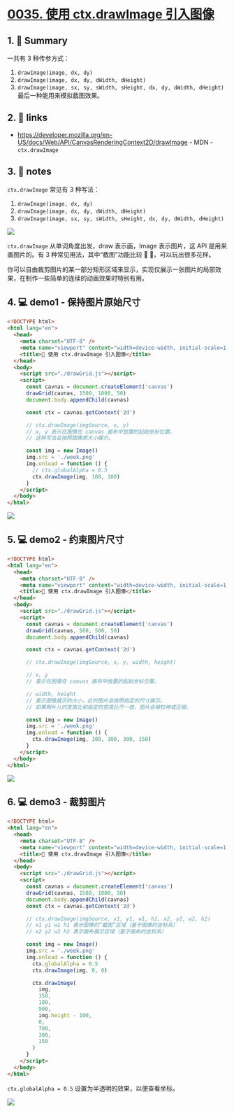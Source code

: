 # [0035. 使用 ctx.drawImage 引入图像](https://github.com/Tdahuyou/canvas/tree/main/0035.%20%E4%BD%BF%E7%94%A8%20ctx.drawImage%20%E5%BC%95%E5%85%A5%E5%9B%BE%E5%83%8F)

<!-- region:toc -->

<!-- endregion:toc -->

## 1. 📝 Summary

一共有 3 种传参方式：
1. `drawImage(image, dx, dy)`
2. `drawImage(image, dx, dy, dWidth, dHeight)`
3. `drawImage(image, sx, sy, sWidth, sHeight, dx, dy, dWidth, dHeight)`
最后一种能用来模拟截图效果。

## 2. 🔗 links

- https://developer.mozilla.org/en-US/docs/Web/API/CanvasRenderingContext2D/drawImage - MDN - `ctx.drawImage`

## 3. 📒 notes

`ctx.drawImage` 常见有 3 种写法：

1. `drawImage(image, dx, dy)`
2. `drawImage(image, dx, dy, dWidth, dHeight)`
3. `drawImage(image, sx, sy, sWidth, sHeight, dx, dy, dWidth, dHeight)`

![](md-imgs/2024-10-04-11-47-00.png)

`ctx.drawImage` 从单词角度出发，draw 表示画，Image 表示图片，这 API 是用来画图片的。有 3 种常见用法，其中“截图”功能比较 🐂 🍺，可以玩出很多花样。

你可以自由裁剪图片的某一部分矩形区域来显示，实现仅展示一张图片的局部效果，在制作一些简单的连续的动画效果时特别有用。

## 4. 💻 demo1 - 保持图片原始尺寸

```html
<!DOCTYPE html>
<html lang="en">
  <head>
    <meta charset="UTF-8" />
    <meta name="viewport" content="width=device-width, initial-scale=1.0" />
    <title>📝 使用 ctx.drawImage 引入图像</title>
  </head>
  <body>
    <script src="./drawGrid.js"></script>
    <script>
      const cavnas = document.createElement('canvas')
      drawGrid(cavnas, 1500, 1000, 50)
      document.body.appendChild(cavnas)

      const ctx = cavnas.getContext('2d')

      // ctx.drawImage(imgSource, x, y)
      // x, y 表示在图像在 canvas 画布中放置的起始坐标位置。
      // 这种写法会按照图像原大小展示。

      const img = new Image()
      img.src = './week.png'
      img.onload = function () {
        // ctx.globalAlpha = 0.5
        ctx.drawImage(img, 100, 100)
      }
    </script>
  </body>
</html>
```

![](md-imgs/2024-10-04-11-47-57.png)

## 5. 💻 demo2 - 约束图片尺寸


```html
<!DOCTYPE html>
<html lang="en">
  <head>
    <meta charset="UTF-8" />
    <meta name="viewport" content="width=device-width, initial-scale=1.0" />
    <title>📝 使用 ctx.drawImage 引入图像</title>
  </head>
  <body>
    <script src="./drawGrid.js"></script>
    <script>
      const cavnas = document.createElement('canvas')
      drawGrid(cavnas, 500, 500, 50)
      document.body.appendChild(cavnas)

      const ctx = cavnas.getContext('2d')

      // ctx.drawImage(imgSource, x, y, width, height)

      // x, y
      // 表示在图像在 canvas 画布中放置的起始坐标位置。

      // width, height
      // 表示图像展示的大小，此时图片会按照指定的尺寸展示。
      // 如果照片儿的宽高比和指定的宽高比不一致，图片会被拉伸或压缩。

      const img = new Image()
      img.src = './week.png'
      img.onload = function () {
        ctx.drawImage(img, 100, 100, 300, 150)
      }
    </script>
  </body>
</html>
```

![](md-imgs/2024-10-04-11-48-03.png)

## 6. 💻 demo3 - 裁剪图片


```html
<!DOCTYPE html>
<html lang="en">
  <head>
    <meta charset="UTF-8" />
    <meta name="viewport" content="width=device-width, initial-scale=1.0" />
    <title>📝 使用 ctx.drawImage 引入图像</title>
  </head>
  <body>
    <script src="./drawGrid.js"></script>
    <script>
      const cavnas = document.createElement('canvas')
      drawGrid(cavnas, 1500, 1000, 50)
      document.body.appendChild(cavnas)
      const ctx = cavnas.getContext('2d')

      // ctx.drawImage(imgSource, x1, y1, w1, h1, x2, y2, w2, h2)
      // x1 y1 w1 h1 表示图像的“截图”区域（基于图像的坐标系）
      // x2 y2 w2 h2 表示画布展示区域（基于画布的坐标系）

      const img = new Image()
      img.src = './week.png'
      img.onload = function () {
        ctx.globalAlpha = 0.5
        ctx.drawImage(img, 0, 0)

        ctx.drawImage(
          img,
          150,
          100,
          900,
          img.height - 100,
          0,
          700,
          300,
          150
        )
      }
    </script>
  </body>
</html>
```

`ctx.globalAlpha = 0.5` 设置为半透明的效果，以便查看坐标。

![](md-imgs/2024-10-04-11-48-10.png)
